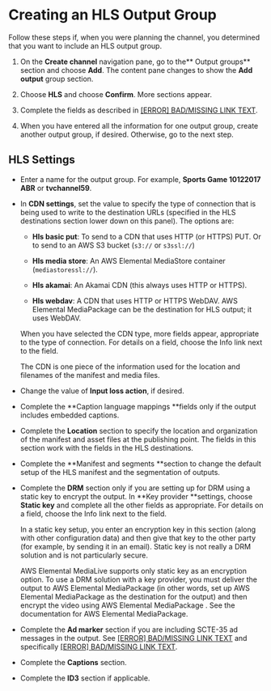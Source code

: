 # Creating an HLS Output Group<a name="creating-hls-output-group"></a>

Follow these steps if, when you were planning the channel, you determined that you want to include an HLS output group\.

1. On the **Create channel** navigation pane, go to the** Output groups** section and choose **Add**\. The content pane changes to show the **Add output** group section\. 

1. Choose **HLS** and choose **Confirm**\. More sections appear\. 

1. Complete the fields as described in [[ERROR] BAD/MISSING LINK TEXT](hls-group-fields.md)\. 

1. When you have entered all the information for one output group, create another output group, if desired\. Otherwise, go to the next step\.

## HLS Settings<a name="hls-settings"></a>

+ Enter a name for the output group\. For example, **Sports Game 10122017 ABR** or **tvchannel59**\.

+ In **CDN settings**, set the value to specify the type of connection that is being used to write to the destination URLs \(specified in the HLS destinations section lower down on this panel\)\. The options are:

  + **Hls basic put**: To send to a CDN that uses HTTP \(or HTTPS\) PUT\. Or to send to an AWS S3 bucket \(`s3://` or `s3ssl://`\)

  + **Hls media store**: An AWS Elemental MediaStore container \(`mediastoressl://`\)\.

  + **Hls akamai**: An Akamai CDN \(this always uses HTTP or HTTPS\)\.

  + **Hls webdav**: A CDN that uses HTTP or HTTPS WebDAV\. AWS Elemental MediaPackage can be the destination for HLS output; it uses WebDAV\.

  When you have selected the CDN type, more fields appear, appropriate to the type of connection\. For details on a field, choose the Info link next to the field\. 

  The CDN is one piece of the information used for the location and filenames of the manifest and media files\. 

+ Change the value of **Input loss action**, if desired\. 

+ Complete the **Caption language mappings **fields only if the output includes embedded captions\. 

+ Complete the **Location** section to specify the location and organization of the manifest and asset files at the publishing point\. The fields in this section work with the fields in the HLS destinations\.

+ Complete the **Manifest and segments **section to change the default setup of the HLS manifest and the segmentation of outputs\.

+ Complete the **DRM** section only if you are setting up for DRM using a static key to encrypt the output\. In **Key provider **settings, choose **Static key** and complete all the other fields as appropriate\. For details on a field, choose the Info link next to the field\. 

  In a static key setup, you enter an encryption key in this section \(along with other configuration data\) and then give that key to the other party \(for example, by sending it in an email\)\. Static key is not really a DRM solution and is not particularly secure\.

  AWS Elemental MediaLive supports only static key as an encryption option\. To use a DRM solution with a key provider, you must deliver the output to AWS Elemental MediaPackage \(in other words, set up AWS Elemental MediaPackage as the destination for the output\) and then encrypt the video using AWS Elemental MediaPackage \. See the documentation for AWS Elemental MediaPackage\. 

+ Complete the **Ad marker** section if you are including SCTE\-35 ad messages in the output\. See [[ERROR] BAD/MISSING LINK TEXT](scte-35-message-processing.md) and specifically [[ERROR] BAD/MISSING LINK TEXT](procedure-to-enable-decoration-hls.md)\.

+ Complete the **Captions** section\. 

+ Complete the **ID3** section if applicable\.